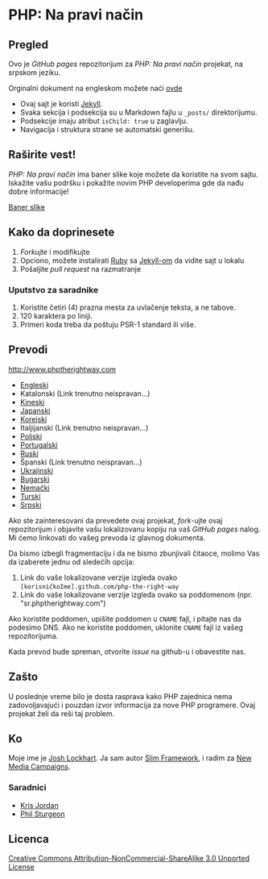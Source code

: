 # PHP: Na pravi način

## Pregled

Ovo je _GitHub pages_ repozitorijum za _PHP: Na pravi način_ projekat, na srpskom jeziku.

Orginalni dokument na engleskom možete naći [ovde](http://phptherightway.com)

* Ovaj sajt je koristi [Jekyll](http://jekyllrb.com/).
* Svaka sekcija i podsekcija su u Markdown fajlu u `_posts/` direktorijumu.
* Podsekcije imaju atribut `isChild: true` u zaglavlju.
* Navigacija i struktura strane se automatski generišu.

## Raširite vest!

_PHP: Na pravi način_ ima baner slike koje možete da koristite na svom sajtu. Iskažite vašu podršku i pokažite novim 
PHP developerima gde da nađu dobre informacije!

[Baner slike](http://www.phptherightway.com/banners.html)

## Kako da doprinesete

1. _Forkujte_ i modifikujte
2. Opciono, možete instalirati [Ruby](https://rvm.io/rvm/install/) sa [Jekyll-om](https://github.com/mojombo/jekyll/) 
da vidite sajt u lokalu
3. Pošaljite _pull request_ na razmatranje

### Uputstvo za saradnike

1. Koristite četiri (4) prazna mesta za uvlačenje teksta, a ne tabove.
2. 120 karaktera po liniji.
3. Primeri koda treba da poštuju PSR-1 standard ili više.

## Prevodi

<http://www.phptherightway.com>

* [Engleski](http://www.phptherightway.com)
* Katalonski (Link trenutno neispravan...)
* [Kineski](http://wulijun.github.com/php-the-right-way)
* [Japanski](http://ja.phptherightway.com)
* [Korejski](http://wafe.github.io/php-the-right-way/)
* Italjijanski (Link trenutno neispravan...)
* [Poljski](http://pl.phptherightway.com/)
* [Portugalski](http://br.phptherightway.com/)
* [Ruski](http://getjump.github.io/ru-php-the-right-way)
* Španski (Link trenutno neispravan...)
* [Ukrajinski](http://iflista.github.com/php-the-right-way/)
* [Bugarski](http://bg.phptherightway.com/)
* [Nemački](http://rwetzlmayr.github.io/php-the-right-way/)
* [Turski](http://hkulekci.github.io/php-the-right-way/)
* [Srpski](http://mzj.github.io/php-the-right-way/)

Ako ste zainteresovani da prevedete ovaj projekat, _fork_-ujte ovaj repozitorijum i objavite vašu lokalizovanu kopiju na 
vaš _GitHub pages_ nalog. Mi ćemo linkovati do vašeg prevoda iz glavnog dokumenta.

Da bismo izbegli fragmentaciju i da ne bismo zbunjivali čitaoce, molimo Vas da izaberete jednu od sledećih opcija:

1. Link do vaše lokalizovane verzije izgleda ovako `[korisničkoIme].github.com/php-the-right-way`
2. Link do vaše lokalizovane verzije izgleda ovako sa poddomenom (npr. "sr.phptherightway.com")

Ako koristite poddomen, upišite poddomen u `CNAME` fajl, i pitajte nas da podesimo DNS. Ako ne koristite poddomen, 
uklonite `CNAME` fajl iz vašeg repozitorijuma.

Kada prevod bude spreman, otvorite _issue_ na github-u i obavestite nas.


## Zašto

U poslednje vreme bilo je dosta rasprava kako PHP zajednica nema zadovoljavajući i pouzdan izvor informacija za nove 
PHP programere. Ovaj projekat želi da reši taj problem.

## Ko

Moje ime je [Josh Lockhart](http://twitter.com/codeguy). Ja sam autor [Slim Framework](http://www.slimframework.com/), 
i radim za [New Media Campaigns](http://www.newmediacampaigns.com/).

### Saradnici

* [Kris Jordan](http://krisjordan.com/)
* [Phil Sturgeon](http://philsturgeon.co.uk/)

## Licenca

[Creative Commons Attribution-NonCommercial-ShareAlike 3.0 Unported License](http://creativecommons.org/licenses/by-nc-sa/3.0/)
